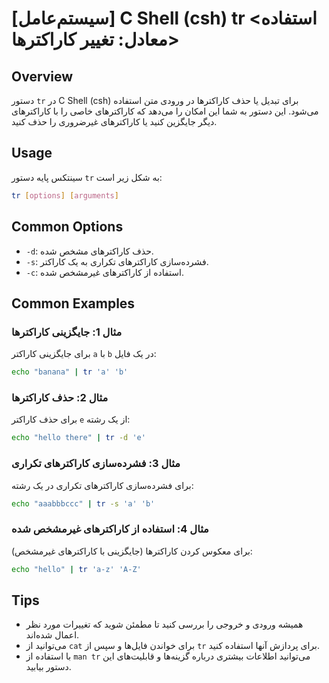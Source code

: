 # [سیستم‌عامل] C Shell (csh) tr <استفاده معادل: تغییر کاراکترها>

## Overview
دستور `tr` در C Shell (csh) برای تبدیل یا حذف کاراکترها در ورودی متن استفاده می‌شود. این دستور به شما این امکان را می‌دهد که کاراکترهای خاصی را با کاراکترهای دیگر جایگزین کنید یا کاراکترهای غیرضروری را حذف کنید.

## Usage
سینتکس پایه دستور `tr` به شکل زیر است:

```bash
tr [options] [arguments]
```

## Common Options
- `-d`: حذف کاراکترهای مشخص شده.
- `-s`: فشرده‌سازی کاراکترهای تکراری به یک کاراکتر.
- `-c`: استفاده از کاراکترهای غیرمشخص شده.

## Common Examples

### مثال 1: جایگزینی کاراکترها
برای جایگزینی کاراکتر `a` با `b` در یک فایل:
```bash
echo "banana" | tr 'a' 'b'
```

### مثال 2: حذف کاراکترها
برای حذف کاراکتر `e` از یک رشته:
```bash
echo "hello there" | tr -d 'e'
```

### مثال 3: فشرده‌سازی کاراکترهای تکراری
برای فشرده‌سازی کاراکترهای تکراری در یک رشته:
```bash
echo "aaabbbccc" | tr -s 'a' 'b'
```

### مثال 4: استفاده از کاراکترهای غیرمشخص شده
برای معکوس کردن کاراکترها (جایگزینی با کاراکترهای غیرمشخص):
```bash
echo "hello" | tr 'a-z' 'A-Z'
```

## Tips
- همیشه ورودی و خروجی را بررسی کنید تا مطمئن شوید که تغییرات مورد نظر اعمال شده‌اند.
- می‌توانید از `cat` برای خواندن فایل‌ها و سپس از `tr` برای پردازش آنها استفاده کنید.
- با استفاده از `man tr` می‌توانید اطلاعات بیشتری درباره گزینه‌ها و قابلیت‌های این دستور بیابید.